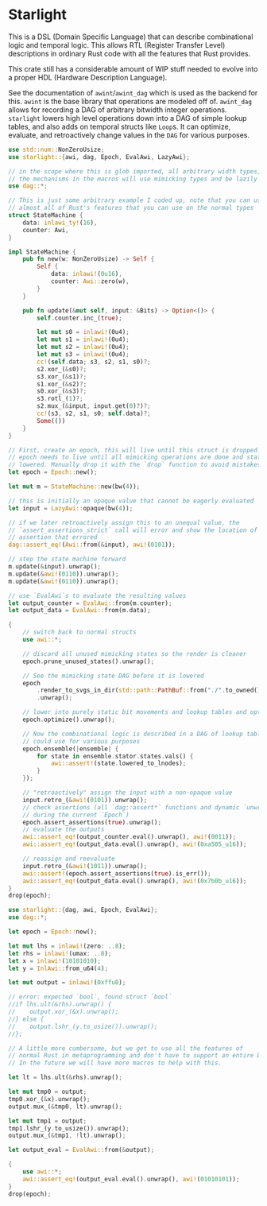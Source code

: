 # Starlight

 This is a DSL (Domain Specific Language) that can describe combinational
 logic and temporal logic. This allows RTL (Register Transfer Level)
 descriptions in ordinary Rust code with all the features that Rust provides.

 This crate still has a considerable amount of WIP stuff needed to evolve
 into a proper HDL (Hardware Description Language).

 See the documentation of `awint`/`awint_dag` which is used as the backend
 for this. `awint` is the base library that operations are modeled off of.
 `awint_dag` allows for recording a DAG of arbitrary bitwidth integer
 operations. `starlight` lowers high level operations down into a DAG of
 simple lookup tables, and also adds on temporal structs like `Loop`s. It can
 optimize, evaluate, and retroactively change values in the `DAG` for various
 purposes.

 ```rust
 use std::num::NonZeroUsize;
 use starlight::{awi, dag, Epoch, EvalAwi, LazyAwi};

 // in the scope where this is glob imported, all arbitrary width types, some primitives, and
 // the mechanisms in the macros will use mimicking types and be lazily evaluated in general.
 use dag::*;

 // This is just some arbitrary example I coded up, note that you can use
 // almost all of Rust's features that you can use on the normal types
 struct StateMachine {
     data: inlawi_ty!(16),
     counter: Awi,
 }

 impl StateMachine {
     pub fn new(w: NonZeroUsize) -> Self {
         Self {
             data: inlawi!(0u16),
             counter: Awi::zero(w),
         }
     }

     pub fn update(&mut self, input: &Bits) -> Option<()> {
         self.counter.inc_(true);

         let mut s0 = inlawi!(0u4);
         let mut s1 = inlawi!(0u4);
         let mut s2 = inlawi!(0u4);
         let mut s3 = inlawi!(0u4);
         cc!(self.data; s3, s2, s1, s0)?;
         s2.xor_(&s0)?;
         s3.xor_(&s1)?;
         s1.xor_(&s2)?;
         s0.xor_(&s3)?;
         s3.rotl_(1)?;
         s2.mux_(&input, input.get(0)?)?;
         cc!(s3, s2, s1, s0; self.data)?;
         Some(())
     }
 }

 // First, create an epoch, this will live until this struct is dropped. The
 // epoch needs to live until all mimicking operations are done and states are
 // lowered. Manually drop it with the `drop` function to avoid mistakes.
 let epoch = Epoch::new();

 let mut m = StateMachine::new(bw(4));

 // this is initially an opaque value that cannot be eagerly evaluated
 let input = LazyAwi::opaque(bw(4));

 // if we later retroactively assign this to an unequal value, the
 // `assert_assertions_strict` call will error and show the location of the
 // assertion that errored
 dag::assert_eq!(Awi::from(&input), awi!(0101));

 // step the state machine forward
 m.update(&input).unwrap();
 m.update(&awi!(0110)).unwrap();
 m.update(&awi!(0110)).unwrap();

 // use `EvalAwi`s to evaluate the resulting values
 let output_counter = EvalAwi::from(m.counter);
 let output_data = EvalAwi::from(m.data);

 {
     // switch back to normal structs
     use awi::*;

     // discard all unused mimicking states so the render is cleaner
     epoch.prune_unused_states().unwrap();

     // See the mimicking state DAG before it is lowered
     epoch
         .render_to_svgs_in_dir(std::path::PathBuf::from("./".to_owned()))
         .unwrap();

     // lower into purely static bit movements and lookup tables and optimize
     epoch.optimize().unwrap();

     // Now the combinational logic is described in a DAG of lookup tables that we
     // could use for various purposes
     epoch.ensemble(|ensemble| {
         for state in ensemble.stator.states.vals() {
             awi::assert!(state.lowered_to_lnodes);
         }
     });

     // "retroactively" assign the input with a non-opaque value
     input.retro_(&awi!(0101)).unwrap();
     // check assertions (all `dag::assert*` functions and dynamic `unwrap`s done
     // during the current `Epoch`)
     epoch.assert_assertions(true).unwrap();
     // evaluate the outputs
     awi::assert_eq!(output_counter.eval().unwrap(), awi!(0011));
     awi::assert_eq!(output_data.eval().unwrap(), awi!(0xa505_u16));

     // reassign and reevaluate
     input.retro_(&awi!(1011)).unwrap();
     awi::assert!(epoch.assert_assertions(true).is_err());
     awi::assert_eq!(output_data.eval().unwrap(), awi!(0x7b0b_u16));
 }
 drop(epoch);
 ```

 ```rust
 use starlight::{dag, awi, Epoch, EvalAwi};
 use dag::*;

 let epoch = Epoch::new();

 let mut lhs = inlawi!(zero: ..8);
 let rhs = inlawi!(umax: ..8);
 let x = inlawi!(10101010);
 let y = InlAwi::from_u64(4);

 let mut output = inlawi!(0xffu8);

 // error: expected `bool`, found struct `bool`
 //if lhs.ult(&rhs).unwrap() {
 //    output.xor_(&x).unwrap();
 //} else {
 //    output.lshr_(y.to_usize()).unwrap();
 //};

 // A little more cumbersome, but we get to use all the features of
 // normal Rust in metaprogramming and don't have to support an entire DSL.
 // In the future we will have more macros to help with this.

 let lt = lhs.ult(&rhs).unwrap();

 let mut tmp0 = output;
 tmp0.xor_(&x).unwrap();
 output.mux_(&tmp0, lt).unwrap();

 let mut tmp1 = output;
 tmp1.lshr_(y.to_usize()).unwrap();
 output.mux_(&tmp1, !lt).unwrap();

 let output_eval = EvalAwi::from(&output);

 {
     use awi::*;
     awi::assert_eq!(output_eval.eval().unwrap(), awi!(01010101));
 }
 drop(epoch);
 ```